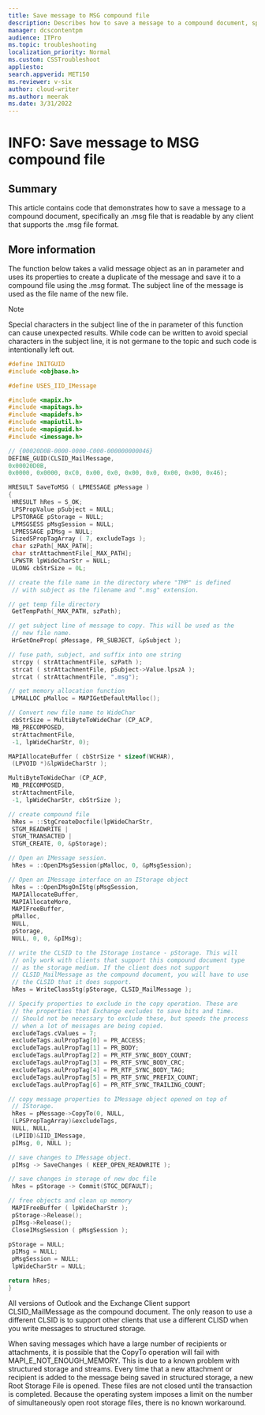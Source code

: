 ```yaml
---
title: Save message to MSG compound file
description: Describes how to save a message to a compound document, specifically an .msg file.
manager: dcscontentpm
audience: ITPro
ms.topic: troubleshooting
localization_priority: Normal
ms.custom: CSSTroubleshoot
appliesto: 
search.appverid: MET150
ms.reviewer: v-six
author: cloud-writer
ms.author: meerak
ms.date: 3/31/2022
---
```

# INFO: Save message to MSG compound file

## Summary

This article contains code that demonstrates how to save a message to a compound document, specifically an .msg file that is readable by any client that supports the .msg file format.

## More information

The function below takes a valid message object as an in parameter and uses its properties to create a duplicate of the message and save it to a compound file using the .msg format. The subject line of the message is used as the file name of the new file.

> [!NOTE]
> Special characters in the subject line of the in parameter of this function can cause unexpected results. While code can be written to avoid special characters in the subject line, it is not germane to the topic and such code is intentionally left out.

```cpp
#define INITGUID
#include <objbase.h>

#define USES_IID_IMessage

#include <mapix.h>
#include <mapitags.h>
#include <mapidefs.h>
#include <mapiutil.h>
#include <mapiguid.h>
#include <imessage.h>

// {00020D0B-0000-0000-C000-000000000046}
DEFINE_GUID(CLSID_MailMessage,
0x00020D0B,
0x0000, 0x0000, 0xC0, 0x00, 0x0, 0x00, 0x0, 0x00, 0x00, 0x46);

HRESULT SaveToMSG ( LPMESSAGE pMessage )
{
 HRESULT hRes = S_OK;
 LPSPropValue pSubject = NULL;
 LPSTORAGE pStorage = NULL;
 LPMSGSESS pMsgSession = NULL;
 LPMESSAGE pIMsg = NULL;
 SizedSPropTagArray ( 7, excludeTags );
 char szPath[_MAX_PATH];
 char strAttachmentFile[_MAX_PATH];
 LPWSTR lpWideCharStr = NULL;
 ULONG cbStrSize = 0L;

// create the file name in the directory where "TMP" is defined
 // with subject as the filename and ".msg" extension.

// get temp file directory
 GetTempPath(_MAX_PATH, szPath);

// get subject line of message to copy. This will be used as the
 // new file name.
 HrGetOneProp( pMessage, PR_SUBJECT, &pSubject );

// fuse path, subject, and suffix into one string
 strcpy ( strAttachmentFile, szPath );
 strcat ( strAttachmentFile, pSubject->Value.lpszA );
 strcat ( strAttachmentFile, ".msg");

// get memory allocation function
 LPMALLOC pMalloc = MAPIGetDefaultMalloc();

// Convert new file name to WideChar
 cbStrSize = MultiByteToWideChar (CP_ACP,
 MB_PRECOMPOSED,
 strAttachmentFile,
 -1, lpWideCharStr, 0);

MAPIAllocateBuffer ( cbStrSize * sizeof(WCHAR),
 (LPVOID *)&lpWideCharStr );

MultiByteToWideChar (CP_ACP,
 MB_PRECOMPOSED,
 strAttachmentFile,
 -1, lpWideCharStr, cbStrSize );

// create compound file
 hRes = ::StgCreateDocfile(lpWideCharStr,
 STGM_READWRITE |
 STGM_TRANSACTED |
 STGM_CREATE, 0, &pStorage);

// Open an IMessage session.
 hRes = ::OpenIMsgSession(pMalloc, 0, &pMsgSession);

// Open an IMessage interface on an IStorage object
 hRes = ::OpenIMsgOnIStg(pMsgSession,
 MAPIAllocateBuffer,
 MAPIAllocateMore,
 MAPIFreeBuffer,
 pMalloc,
 NULL,
 pStorage,
 NULL, 0, 0, &pIMsg);

// write the CLSID to the IStorage instance - pStorage. This will
 // only work with clients that support this compound document type
 // as the storage medium. If the client does not support
 // CLSID_MailMessage as the compound document, you will have to use
 // the CLSID that it does support.
 hRes = WriteClassStg(pStorage, CLSID_MailMessage );

// Specify properties to exclude in the copy operation. These are
 // the properties that Exchange excludes to save bits and time.
 // Should not be necessary to exclude these, but speeds the process
 // when a lot of messages are being copied.
 excludeTags.cValues = 7;
 excludeTags.aulPropTag[0] = PR_ACCESS;
 excludeTags.aulPropTag[1] = PR_BODY;
 excludeTags.aulPropTag[2] = PR_RTF_SYNC_BODY_COUNT;
 excludeTags.aulPropTag[3] = PR_RTF_SYNC_BODY_CRC;
 excludeTags.aulPropTag[4] = PR_RTF_SYNC_BODY_TAG;
 excludeTags.aulPropTag[5] = PR_RTF_SYNC_PREFIX_COUNT;
 excludeTags.aulPropTag[6] = PR_RTF_SYNC_TRAILING_COUNT;

// copy message properties to IMessage object opened on top of
 // IStorage.
 hRes = pMessage->CopyTo(0, NULL,
 (LPSPropTagArray)&excludeTags,
 NULL, NULL,
 (LPIID)&IID_IMessage,
 pIMsg, 0, NULL );

// save changes to IMessage object.
 pIMsg -> SaveChanges ( KEEP_OPEN_READWRITE );

// save changes in storage of new doc file
 hRes = pStorage -> Commit(STGC_DEFAULT);

// free objects and clean up memory
 MAPIFreeBuffer ( lpWideCharStr );
 pStorage->Release();
 pIMsg->Release();
 CloseIMsgSession ( pMsgSession );

pStorage = NULL;
 pIMsg = NULL;
 pMsgSession = NULL;
 lpWideCharStr = NULL;

return hRes;
}
```

All versions of Outlook and the Exchange Client support CLSID_MailMessage as the compound document. The only reason to use a different CLSID is to support other clients that use a different CLISD when you write messages to structured storage.

When saving messages which have a large number of recipients or attachments, it is possible that the CopyTo operation will fail with MAPI_E_NOT_ENOUGH_MEMORY. This is due to a known problem with structured storage and streams. Every time that a new attachment or recipient is added to the message being saved in structured storage, a new Root Storage File is opened. These files are not closed until the transaction is completed. Because the operating system imposes a limit on the number of simultaneously open root storage files, there is no known workaround.

